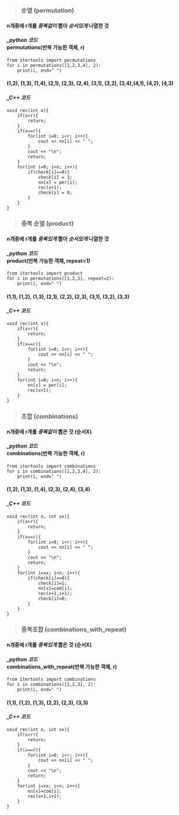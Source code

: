 > ### 순열 (permutation)

#### n개중에 r개를 _중복없이_ 뽑아  _순서있게_ 나열한 것
#### *_python 코드* <br>permutations(반복 가능한 객체, r)
```
from itertools import permutations
for i in permutations([1,2,3,4], 2):
	print(i, end=" ")
```
#### (1,2), (1,3), (1,4), (2,1), (2,3), (2,4), (3,1), (3,2), (3,4),(4,1), (4,2), (4,3) 
#### *_C++ 코드*
```
void rec(int x){
	if(x>r){
		return;
	}
	if(x==r){
		for(int i=0; i<r; i++){
			cout << nn[i] << " ";
		}
		cout << "\n";
		return;
	}
	for(int i=0; i<n; i++){
		if(check[i]==0){
			check[i] = 1;
			nn[x] = per[i];
			rec(x+1);
			check[i] = 0;
		}
	}
}
```

> ### 중복 순열 (product)

#### n개중에 r개를 _중복있게_ 뽑아  _순서있게_ 나열한 것
#### *_python 코드* <br>product(반복 가능한 객체, repeat=1)
```
from itertools import product
for i in permutations([1,2,3], repeat=2):
	print(i, end=" ")
```
#### (1,1), (1,2), (1,3), (2,1), (2,2), (2,3), (3,1), (3,2), (3,3)
#### *_C++ 코드*
```
void rec(int x){
	if(x>r){
		return;
	}
	if(x==r){
		for(int i=0; i<r; i++){
			cout << nn[i] << " ";
		}
		cout << "\n";
		return;
	}
	for(int i=0; i<n; i++){
		nn[x] = per[i];
		rec(x+1);
	}
}
```



> ### 조합 (combinations)

#### n개중에 r개를 _중복없이_ 뽑은 것 (순서X)
#### *_python 코드* <br>combinations(반복 가능한 객체, r)
```
from itertools import combinations
for i in combinations([1,2,3,4], 2):
	print(i, end=" ")
```
#### (1,2), (1,3), (1,4), (2,3), (2,4), (3,4)
#### *_C++ 코드*
```
void rec(int x, int xx){
	if(x>r){
		return;
	}
	if(x==r){
		for(int i=0; i<r; i++){
			cout << nn[i] << " ";
		}
		cout << "\n";
		return;
	}
	for(int i=xx; i<n; i++){
		if(check[i]==0){
			check[i]=1;
			nn[x]=com[i];
			rec(x+1,i+1);
			check[i]=0;
		}
	}
}
```

> ### 중복조합 (combinations_with_repeat)

#### n개중에 r개를 _중복있게_ 뽑은 것 (순서X)
#### *_python 코드* <br>combinations_with_repeat(반복 가능한 객체, r)
```
from itertools import combinations
for i in combinations([1,2,3], 2):
	print(i, end=" ")
```
#### (1,1), (1,2), (1,3), (2,2), (2,3), (3,3)
#### *_C++ 코드*
```
void rec(int x, int xx){
	if(x>r){
		return;
	}
	if(x==r){
		for(int i=0; i<r; i++){
			cout << nn[i] << " ";
		}
		cout << "\n";
		return;
	}
	for(int i=xx; i<n; i++){
		nn[x]=com[i];
		rec(x+1,i+1);
	}
}

